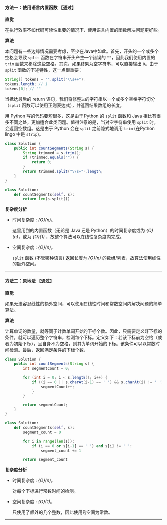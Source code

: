 #### 方法一：使用语言内置函数 【通过】

**直觉**

在执行效率不如代码可读性重要的情况下，使用语言内置的函数解决问题更好些。

**算法**

本问题有一些边缘情况需要考虑，至少在Java中如此。首先，开头的一个或多个空格会导致 `split` 函数在字符串开头产生一个错误的 `""`，因此我们使用内置的 `trim` 函数来移除这些空格。其次，如果结果为空字符串，可以直接输出  `0`。由于 `split` 函数的下述特性，这一点很重要：

```java
String[] tokens = "".split("\\s++");
tokens.length; // 1
tokens[0]; // ""
```

当抵达最后的 return 语句，我们将修整过的字符串以一个或多个空格字符切分（`split` 函数可以使用正则表达式），并返回结果数组的长度。

用 Python 写的代码要短很多，这是由于 Python 的 `split` 函数和 Java 相比有很多不同之处，更加适合此类问题。值得注意的是，当对空字符串使用 `split` 时，会返回空数组。这是由于 Python 会在 `split` 之前隐式地调用 `trim` (在Python lingo 中是 `strip`)。

```Java [solution 1]
class Solution {
    public int countSegments(String s) {
        String trimmed = s.trim();
        if (trimmed.equals("")) {
            return 0;
        }
        return trimmed.split("\\s+").length;
    }
}
```

```Python [solution 1]
class Solution:
    def countSegments(self, s):
        return len(s.split())
```

**复杂度分析**

* 时间复杂度 : *{O}(n)*。

    这里用到的内置函数（无论是 Java 还是 Python）的时间复杂度或为 *{O}(n)*，或为 *{O}(1)* ，故整个算法可以在线性复杂度内完成。

* 空间复杂度 : *{O}(n)*。

    `split` 函数 (不管哪种语言) 返回长度为 *{O}(n)* 的数组/列表，故算法使用线性的额外空间。

---

#### 方法二：原地法 【通过】

**直觉**

如果无法容忍线性的额外空间，可以使用在线性时间和常数空间内解决问题的简单算法。

**算法**

计算单词的数量，就等同于计数单词开始的下标个数。因此，只需要定义好下标的条件，就可以遍历整个字符串，检测每个下标。定义如下：若该下标前为空格（或者为初始下标），且自身不为空格，则其为单词开始的下标。该条件可以以常数时间检测。最后，返回满足条件的下标个数。

```Java [solution 2]
class Solution {
    public int countSegments(String s) {
        int segmentCount = 0;

        for (int i = 0; i < s.length(); i++) {
            if ((i == 0 || s.charAt(i-1) == ' ') && s.charAt(i) != ' ') {
                segmentCount++;
            }
        }

        return segmentCount;
    }
}
```

```Python [solution 2]
class Solution:
    def countSegments(self, s):
        segment_count = 0

        for i in range(len(s)):
            if (i == 0 or s[i-1] == ' ') and s[i] != ' ':
                segment_count += 1

        return segment_count
```

**复杂度分析**

* 时间复杂度 : *{O}(n)*。

    对每个下标进行常数时间的检测。

* 空间复杂度 : *{O}(1)*。

    只使用了额外的几个整数，因此使用的空间为常数。

---
